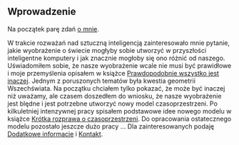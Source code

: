 ## Wprowadzenie

Na początek parę zdań [o mnie](autor).

W trakcie rozważań nad sztuczną inteligencją zainteresowało mnie pytanie,
jakie wyobrażenie o świecie mogłyby sobie utworzyć w przyszłości inteligentne komputery
i jak znacznie mogłoby się ono różnić od naszego.
Uświadomiłem sobie, że nasze wyobrażenie wcale nie musi być prawidłowe
i moje przemyślenia opisałem w książce [Prawdopodobnie wszystko jest inaczej](prawdopodobnie).
Jednym z poruszonych tematów była kwestia geometrii Wszechświata.
Na początku chciałem tylko pokazać, że może być inaczej niż uważamy,
ale czasem doszedłem do wniosku, że nasze wyobrażenie jest blędne
i jest potrzebne utworzyć nowy model czasoprzestrzeni.
Po kilkuletniej intenzywnej pracy spisałem podstawowe idee nowego modelu
w książce [Krótka rozprawa o czasoprzestrzeni](czasoprzestrzen).
Do opracowania ostatecznego modelu pozostało jeszcze dużo pracy ...
Dla zainteresowanych podaję [Dodatkowe informacje](dodatki)
i [Kontakt](kontakt).

